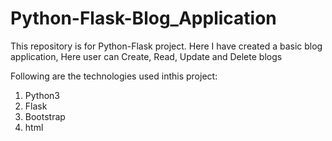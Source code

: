 # Python-Flask-Blog_Application
This repository is for Python-Flask project. Here I have created a basic blog application,
Here user can Create, Read, Update and Delete blogs

Following are the technologies used inthis project:
1. Python3
2. Flask
3. Bootstrap
4. html
